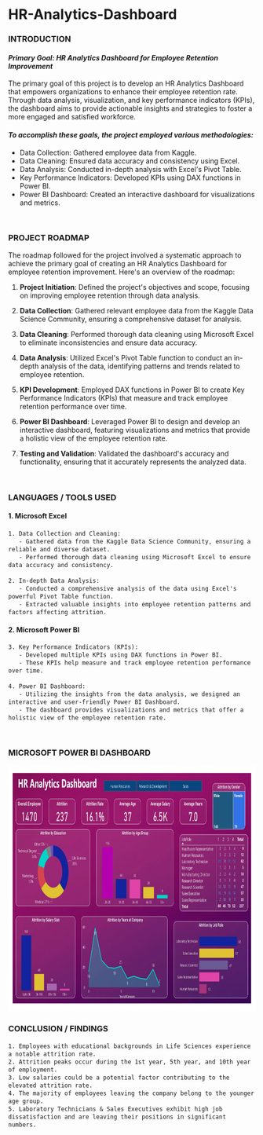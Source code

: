 # HR-Analytics-Dashboard

### **INTRODUCTION**

#### ___**Primary Goal: HR Analytics Dashboard for Employee Retention Improvement**___

The primary goal of this project is to develop an HR Analytics Dashboard that empowers organizations to enhance their employee retention rate. Through data analysis, visualization, and key performance indicators (KPIs), the dashboard aims to provide actionable insights and strategies to foster a more engaged and satisfied workforce.

#### ___To accomplish these goals, the project employed various methodologies:___

- Data Collection: Gathered employee data from Kaggle.
- Data Cleaning: Ensured data accuracy and consistency using Excel.
- Data Analysis: Conducted in-depth analysis with Excel's Pivot Table.
- Key Performance Indicators: Developed KPIs using DAX functions in Power BI.
- Power BI Dashboard: Created an interactive dashboard for visualizations and metrics.


<br />

### **PROJECT ROADMAP**

The roadmap followed for the project involved a systematic approach to achieve the primary goal of creating an HR Analytics Dashboard for employee retention improvement. Here's an overview of the roadmap:

1. **Project Initiation**: Defined the project's objectives and scope, focusing on improving employee retention through data analysis.

2. **Data Collection**: Gathered relevant employee data from the Kaggle Data Science Community, ensuring a comprehensive dataset for analysis.

3. **Data Cleaning**: Performed thorough data cleaning using Microsoft Excel to eliminate inconsistencies and ensure data accuracy.

4. **Data Analysis**: Utilized Excel's Pivot Table function to conduct an in-depth analysis of the data, identifying patterns and trends related to employee retention.

5. **KPI Development**: Employed DAX functions in Power BI to create Key Performance Indicators (KPIs) that measure and track employee retention performance over time.

6. **Power BI Dashboard**: Leveraged Power BI to design and develop an interactive dashboard, featuring visualizations and metrics that provide a holistic view of the employee retention rate.

7. **Testing and Validation**: Validated the dashboard's accuracy and functionality, ensuring that it accurately represents the analyzed data.

<br />

### **LANGUAGES / TOOLS USED**

#### 1. Microsoft Excel
```
1. Data Collection and Cleaning:
   - Gathered data from the Kaggle Data Science Community, ensuring a reliable and diverse dataset.
   - Performed thorough data cleaning using Microsoft Excel to ensure data accuracy and consistency.

2. In-depth Data Analysis:
   - Conducted a comprehensive analysis of the data using Excel's powerful Pivot Table function.
   - Extracted valuable insights into employee retention patterns and factors affecting attrition.
```

#### 2. Microsoft Power BI
```
3. Key Performance Indicators (KPIs):
   - Developed multiple KPIs using DAX functions in Power BI.
   - These KPIs help measure and track employee retention performance over time.

4. Power BI Dashboard:
   - Utilizing the insights from the data analysis, we designed an interactive and user-friendly Power BI Dashboard.
   - The dashboard provides visualizations and metrics that offer a holistic view of the employee retention rate.
```

<br />

### **MICROSOFT POWER BI DASHBOARD**

<img src ="https://github.com/akashhvyas/HR-Analytics-Dashboard/blob/main/HR%20Analytics%20-%20Data%20Files/Project1_Powerbi_page-0001.jpg?raw=true"  width="1000" height="500" />

<br />

### **CONCLUSION / FINDINGS**
```
1. Employees with educational backgrounds in Life Sciences experience a notable attrition rate.
2. Attrition peaks occur during the 1st year, 5th year, and 10th year of employment.
3. Low salaries could be a potential factor contributing to the elevated attrition rate.
4. The majority of employees leaving the company belong to the younger age group.
5. Laboratory Technicians & Sales Executives exhibit high job dissatisfaction and are leaving their positions in significant numbers.
```
